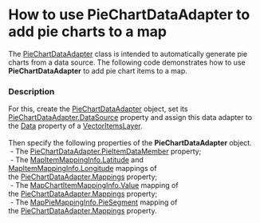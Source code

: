 # How to use PieChartDataAdapter to add pie charts to a map


<p>The <a href="https://documentation.devexpress.com/#WindowsForms/clsDevExpressXtraMapPieChartDataAdaptertopic">PieChartDataAdapter</a> class is intended to automatically generate pie charts from a data source. The following code demonstrates how to use <strong>PieChartDataAdapter</strong> to add pie chart items to a map.</p>


<h3>Description</h3>

For this,&nbsp;create the <a href="https://documentation.devexpress.com/#WindowsForms/clsDevExpressXtraMapPieChartDataAdaptertopic">PieChartDataAdapter</a> object, set its <a href="https://documentation.devexpress.com/#WindowsForms/DevExpressXtraMapDataSourceAdapterBase_DataSourcetopic">PieChartDataAdapter.DataSource</a> property and assign this data adapter to the&nbsp;<a href="https://documentation.devexpress.com/#WindowsForms/DevExpressXtraMapVectorItemsLayer_Datatopic">Data</a> property of a <a href="https://documentation.devexpress.com/#WindowsForms/clsDevExpressXtraMapVectorItemsLayertopic">VectorItemsLayer</a>.<br /><br />Then specify the following properties of the <strong>PieChartDataAdapter</strong> object.<br />&nbsp;-&nbsp;The <a href="https://documentation.devexpress.com/#WindowsForms/DevExpressXtraMapPieChartDataAdapter_PieItemDataMembertopic">PieChartDataAdapter.PieItemDataMember</a> property;<br />&nbsp;- The <a href="https://documentation.devexpress.com/#WindowsForms/DevExpressXtraMapMapItemMappingInfo_Latitudetopic">MapItemMappingInfo.Latitude</a>&nbsp;and <a href="https://documentation.devexpress.com/#WindowsForms/DevExpressXtraMapMapItemMappingInfo_Longitudetopic">MapItemMappingInfo.Longitude</a>&nbsp;mappings of the&nbsp;<a href="https://documentation.devexpress.com/#WindowsForms/DevExpressXtraMapPieChartDataAdapter_Mappingstopic">PieChartDataAdapter.Mappings</a> property;<br />&nbsp;-&nbsp;The <a href="https://documentation.devexpress.com/#WindowsForms/DevExpressXtraMapMapChartItemMappingInfo_Valuetopic">MapChartItemMappingInfo.Value</a> mapping of the&nbsp;<a href="https://documentation.devexpress.com/#WindowsForms/DevExpressXtraMapPieChartDataAdapter_Mappingstopic">PieChartDataAdapter.Mappings</a> property;<br />&nbsp;- The <a href="https://documentation.devexpress.com/#WindowsForms/DevExpressXtraMapMapPieMappingInfo_PieSegmenttopic">MapPieMappingInfo.PieSegment</a> mapping of the&nbsp;<a href="https://documentation.devexpress.com/#WindowsForms/DevExpressXtraMapPieChartDataAdapter_Mappingstopic">PieChartDataAdapter.Mappings</a> property.

<br/>


